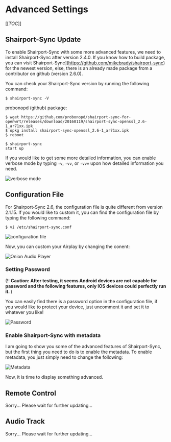 # Advanced Settings

[[_TOC_]]

[//]:# (Shairport-Sync Update)

## Shairport-Sync Update

To enable Shairport-Sync with some more advanced features, we need to install Shairport-Sync after version 2.4.0. If you know how to build package, you can visit Shairport-Sync](https://github.com/mikebrady/shairport-sync) for the newest version, else, there is an already made package from a contributor on github (version 2.6.0).

You can check your Shairport-Sync version by running the following command:

```
$ shairport-sync -V
```

probonopd (github) package:

```
$ wget https://github.com/probonopd/shairport-sync-for-openwrt/releases/download/20160119/shairport-sync-openssl_2.6-1_ar71xx.ipk
$ opkg install shairport-sync-openssl_2.6-1_ar71xx.ipk
$ reboot
```

```
$ shairport-sync 
start up

```

If you would like to get some more detailed information, you can enable verbose mode by typing `-v`, `-vv`, or `-vvv` upon how detailed information you need.

![verbose mode](http://i.imgur.com/mC6KgRo.png)

[//]:# (Configuration File)
## Configuration File

For Shairport-Sync 2.6, the configuration file is quite different from version 2.1.15. If you would like to custom it, you can find the configuration file by typing the following command:

```
$ vi /etc/shairport-sync.conf
```
![configuration file](https://i.imgur.com/dv2ktIc.png)

Now, you can custom your Airplay by changing the conent:

![Onion Audio Player](https://i.imgur.com/sTouUKO.png)

### Setting Password

(!! <b>Caution: After testing, it seems Android devices are not capable for password and the following features, only IOS devices could perfectly run it. </b>)

You can easily find there is a password option in the configuration file, if you would like to protect your device, just uncomment it and set it to whatever you like!

![Password](https://i.imgur.com/E6IooIB.png)

### Enable Shairport-Sync with metadata

I am going to show you some of the advanced features of Shairport-Sync, but the first thing you need to do is to enable the metadata. To enable metadata, you just simply need to change the following:

![Metadata](https://i.imgur.com/o7KqdE9.png)

Now, it is time to display something advanced.

[//]:# (Remote Control)

## Remote Control

Sorry... Please wait for further updating...

[//]:# (Audio Track)

## Audio Track

Sorry... Please wait for further updating...